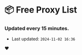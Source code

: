 # :package: Free Proxy List
### Updated every 15 minutes.

- Last updated: `2024-11-02 16:36`

:heart:
